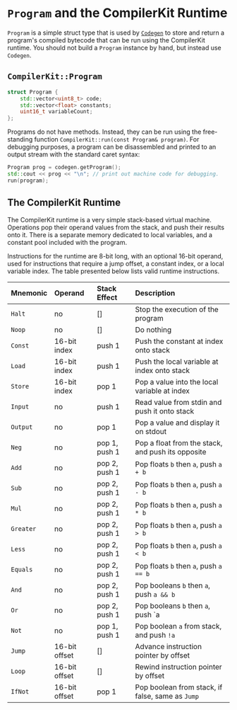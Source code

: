 #  `Program` and the CompilerKit Runtime

`Program` is a simple struct type that is used by [`Codegen`](codegen.html) to store and return
a program's compiled bytecode that can be run using the CompilerKit runtime. You should not build
a `Program` instance by hand, but instead use `Codegen`.

## `CompilerKit::Program`

```c++
struct Program {
    std::vector<uint8_t> code;
    std::vector<float> constants;
    uint16_t variableCount;
};
```

Programs do not have methods. Instead, they can be run using the free-standing function
`CompilerKit::run(const Program& program)`. For debugging purposes, a program can be
disassembled and printed to an output stream with the standard caret syntax:

```c++
Program prog = codegen.getProgram();
std::cout << prog << "\n"; // print out machine code for debugging.
run(program);
```

## The CompilerKit Runtime

The CompilerKit runtime is a very simple stack-based virtual machine. Operations pop their operand
values from the stack, and push their results onto it. There is a separate memory dedicated to
local variables, and a constant pool included with the program.

Instructions for the runtime are 8-bit long, with an optional 16-bit operand, used for instructions
that require a jump offset, a constant index, or a local variable index. The table presented below
lists valid runtime instructions.

| Mnemonic  | Operand       | Stack Effect  | Description                                       |
|:----------|:--------------|:--------------|:--------------------------------------------------|
| `Halt`    | no            | []            | Stop the execution of the program                 |
| `Noop`    | no            | []            | Do nothing                                        |
| `Const`   | 16-bit index  | push 1        | Push the constant at index onto stack             |
| `Load`    | 16-bit index  | push 1        | Push the local variable at index onto stack       |
| `Store`   | 16-bit index  | pop 1         | Pop a value into the local variable at index      |
| `Input`   | no            | push 1        | Read value from stdin and push it onto stack      |
| `Output`  | no            | pop 1         | Pop a value and display it on stdout              |
| `Neg`     | no            | pop 1, push 1 | Pop a float from the stack, and push its opposite |
| `Add`     | no            | pop 2, push 1 | Pop floats `b` then `a`, push `a + b`             |
| `Sub`     | no            | pop 2, push 1 | Pop floats `b` then `a`, push `a - b`             |
| `Mul`     | no            | pop 2, push 1 | Pop floats `b` then `a`, push `a * b`             |
| `Greater` | no            | pop 2, push 1 | Pop floats `b` then `a`, push `a > b`             |
| `Less`    | no            | pop 2, push 1 | Pop floats `b` then `a`, push `a < b`             |
| `Equals`  | no            | pop 2, push 1 | Pop floats `b` then `a`, push `a == b`            |
| `And`     | no            | pop 2, push 1 | Pop booleans `b` then `a`, push `a && b`          |
| `Or`      | no            | pop 2, push 1 | Pop booleans `b` then `a`, push `a || b`          |
| `Not`     | no            | pop 1, push 1 | Pop boolean `a` from stack, and push `!a`         |
| `Jump`    | 16-bit offset | []            | Advance instruction pointer by offset             |
| `Loop`    | 16-bit offset | []            | Rewind instruction pointer by offset              |
| `IfNot`   | 16-bit offset | pop 1         | Pop boolean from stack, if false, same as `Jump`  |


